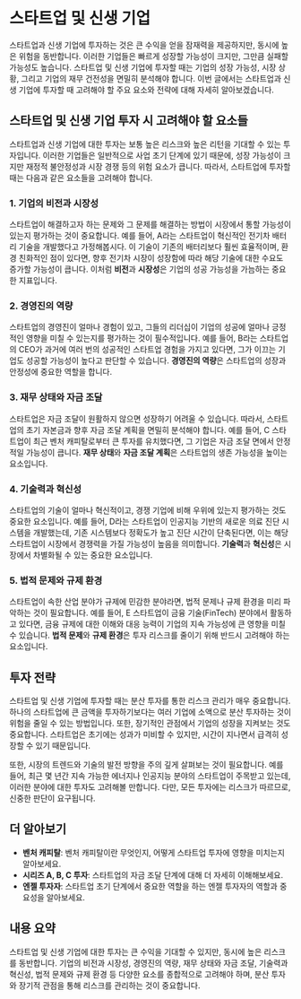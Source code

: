# 스타트업 및 신생 기업

스타트업과 신생 기업에 투자하는 것은 큰 수익을 얻을 잠재력을 제공하지만, 동시에 높은 위험을 동반합니다. 이러한 기업들은 빠르게 성장할 가능성이 크지만, 그만큼 실패할 가능성도 높습니다. 스타트업 및 신생 기업에 투자할 때는 기업의 성장 가능성, 시장 상황, 그리고 기업의 재무 건전성을 면밀히 분석해야 합니다. 이번 글에서는 스타트업과 신생 기업에 투자할 때 고려해야 할 주요 요소와 전략에 대해 자세히 알아보겠습니다.

## 스타트업 및 신생 기업 투자 시 고려해야 할 요소들

스타트업과 신생 기업에 대한 투자는 보통 높은 리스크와 높은 리턴을 기대할 수 있는 투자입니다. 이러한 기업들은 일반적으로 사업 초기 단계에 있기 때문에, 성장 가능성이 크지만 재정적 불안정성과 시장 경쟁 등의 위험 요소가 큽니다. 따라서, 스타트업에 투자할 때는 다음과 같은 요소들을 고려해야 합니다.

### 1. **기업의 비전과 시장성**
스타트업이 해결하고자 하는 문제와 그 문제를 해결하는 방법이 시장에서 통할 가능성이 있는지 평가하는 것이 중요합니다. 예를 들어, A라는 스타트업이 혁신적인 전기차 배터리 기술을 개발했다고 가정해봅시다. 이 기술이 기존의 배터리보다 훨씬 효율적이며, 환경 친화적인 점이 있다면, 향후 전기차 시장이 성장함에 따라 해당 기술에 대한 수요도 증가할 가능성이 큽니다. 이처럼 **비전**과 **시장성**은 기업의 성공 가능성을 가늠하는 중요한 지표입니다.

### 2. **경영진의 역량**
스타트업의 경영진이 얼마나 경험이 있고, 그들의 리더십이 기업의 성공에 얼마나 긍정적인 영향을 미칠 수 있는지를 평가하는 것이 필수적입니다. 예를 들어, B라는 스타트업의 CEO가 과거에 여러 번의 성공적인 스타트업 경험을 가지고 있다면, 그가 이끄는 기업도 성공할 가능성이 높다고 판단할 수 있습니다. **경영진의 역량**은 스타트업의 성장과 안정성에 중요한 역할을 합니다.

### 3. **재무 상태와 자금 조달**
스타트업은 자금 조달이 원활하지 않으면 성장하기 어려울 수 있습니다. 따라서, 스타트업의 초기 자본금과 향후 자금 조달 계획을 면밀히 분석해야 합니다. 예를 들어, C 스타트업이 최근 벤처 캐피탈로부터 큰 투자를 유치했다면, 그 기업은 자금 조달 면에서 안정적일 가능성이 큽니다. **재무 상태**와 **자금 조달 계획**은 스타트업의 생존 가능성을 높이는 요소입니다.

### 4. **기술력과 혁신성**
스타트업의 기술이 얼마나 혁신적이고, 경쟁 기업에 비해 우위에 있는지 평가하는 것도 중요한 요소입니다. 예를 들어, D라는 스타트업이 인공지능 기반의 새로운 의료 진단 시스템을 개발했는데, 기존 시스템보다 정확도가 높고 진단 시간이 단축된다면, 이는 해당 스타트업이 시장에서 경쟁력을 가질 가능성이 높음을 의미합니다. **기술력**과 **혁신성**은 시장에서 차별화될 수 있는 중요한 요소입니다.

### 5. **법적 문제와 규제 환경**
스타트업이 속한 산업 분야가 규제에 민감한 분야라면, 법적 문제나 규제 환경을 미리 파악하는 것이 필요합니다. 예를 들어, E 스타트업이 금융 기술(FinTech) 분야에서 활동하고 있다면, 금융 규제에 대한 이해와 대응 능력이 기업의 지속 가능성에 큰 영향을 미칠 수 있습니다. **법적 문제**와 **규제 환경**은 투자 리스크를 줄이기 위해 반드시 고려해야 하는 요소입니다.

## 투자 전략

스타트업 및 신생 기업에 투자할 때는 분산 투자를 통한 리스크 관리가 매우 중요합니다. 하나의 스타트업에 큰 금액을 투자하기보다는 여러 기업에 소액으로 분산 투자하는 것이 위험을 줄일 수 있는 방법입니다. 또한, 장기적인 관점에서 기업의 성장을 지켜보는 것도 중요합니다. 스타트업은 초기에는 성과가 미비할 수 있지만, 시간이 지나면서 급격히 성장할 수 있기 때문입니다.

또한, 시장의 트렌드와 기술의 발전 방향을 주의 깊게 살펴보는 것이 필요합니다. 예를 들어, 최근 몇 년간 지속 가능한 에너지나 인공지능 분야의 스타트업이 주목받고 있는데, 이러한 분야에 대한 투자도 고려해볼 만합니다. 다만, 모든 투자에는 리스크가 따르므로, 신중한 판단이 요구됩니다.

## 더 알아보기

* **벤처 캐피탈**: 벤처 캐피탈이란 무엇인지, 어떻게 스타트업 투자에 영향을 미치는지 알아보세요.
* **시리즈 A, B, C 투자**: 스타트업의 자금 조달 단계에 대해 더 자세히 이해해보세요.
* **엔젤 투자자**: 스타트업 초기 단계에서 중요한 역할을 하는 엔젤 투자자의 역할과 중요성을 알아보세요.

## 내용 요약

스타트업 및 신생 기업에 대한 투자는 큰 수익을 기대할 수 있지만, 동시에 높은 리스크를 동반합니다. 기업의 비전과 시장성, 경영진의 역량, 재무 상태와 자금 조달, 기술력과 혁신성, 법적 문제와 규제 환경 등 다양한 요소를 종합적으로 고려해야 하며, 분산 투자와 장기적 관점을 통해 리스크를 관리하는 것이 중요합니다.